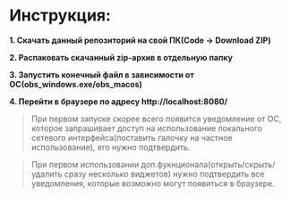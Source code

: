 # Инструкция: #
**1. Скачать данный репозиторий на свой ПК(Code -> Download ZIP)**

**2. Распаковать скачанный zip-архив в отдельную папку**

**3. Запустить конечный файл в зависимости от ОС(obs_windows.exe/obs_macos)**

**4. Перейти в браузере по адресу http://localhost:8080/**

> При первом запуске скорее всего появится уведомление от ОС, которое запрашивает доступ на использование локального сетевого интерфейса(поставить галочку на частное использование), его нужно подтвердить.

> При первом использовании доп.фукнционала(открыть/скрыть/удалить сразу несколько виджетов) нужно подтвердить все уведомления, которые возможно могут появиться в браузере.